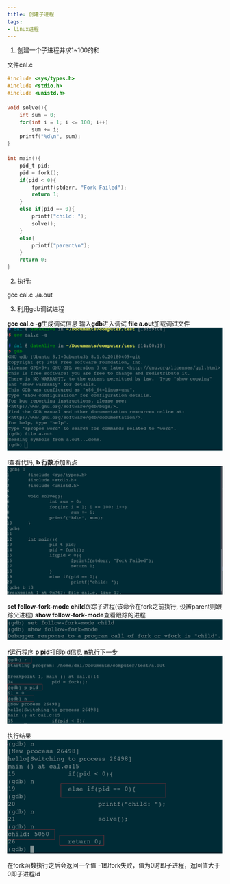 ```yaml
---
title: 创建子进程
tags:
- linux进程
---
```


1. 创建一个子进程并求1~100的和

文件cal.c

```c
#include <sys/types.h>
#include <stdio.h>
#include <unistd.h>

void solve(){
	int sum = 0;
	for(int i = 1; i <= 100; i++)
		sum += i;
	printf("%d\n", sum);
}

int main(){
	pid_t pid;
	pid = fork();
	if(pid < 0){
		fprintf(stderr, "Fork Failed");
		return 1;
	}
	else if(pid == 0){
		printf("child: ");
		solve();
	}
	else{
		printf("parent\n");
	}
	return 0;
}
```

2. 执行:

gcc cal.c
./a.out

3. 利用gdb调试进程

**gcc cal.c -g**生成调试信息
输入**gdb**进入调试
**file a.out**加载调试文件
![](createChildProcess/c1.png)

**l**查看代码, **b 行数**添加断点
![](createChildProcess/c2.png)

**set follow-fork-mode child**跟踪子进程(该命令在fork之前执行, 设置parent则跟踪父进程)
**show follow-fork-mode**查看跟踪的进程
![](createChildProcess/c3.png)

**r**运行程序
**p pid**打印pid信息
**n**执行下一步
![](createChildProcess/c4.png)

执行结果
![](createChildProcess/c5.png)

在fork函数执行之后会返回一个值
-1即fork失败，值为0时即子进程，返回值大于0即子进程id

